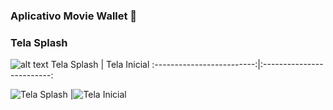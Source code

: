 ### Aplicativo Movie Wallet 👋

### Tela Splash
![alt text](https://i.imgur.com/2liGPdYm.jpg)
Tela Splash              | Tela Inicial
:-------------------------:|:-------------------------:
                                
![Tela Splash](https://i.imgur.com/2liGPdYm.jpg) |![Tela Inicial](https://i.imgur.com/VsZcLeim.jpg)
